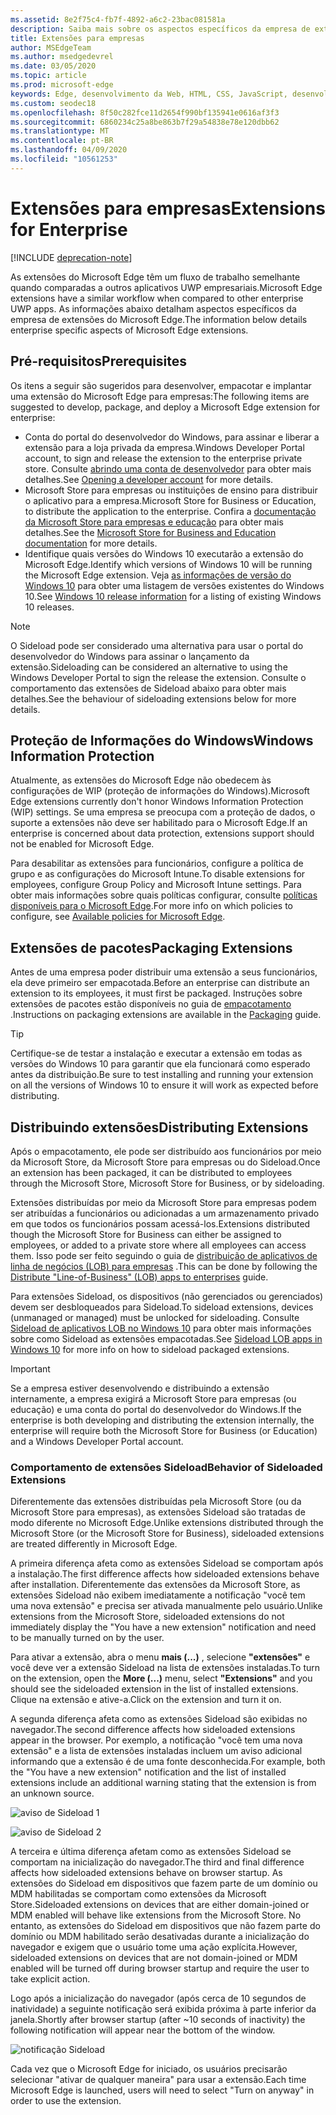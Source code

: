 ```yaml
---
ms.assetid: 8e2f75c4-fb7f-4892-a6c2-23bac081581a
description: Saiba mais sobre os aspectos específicos da empresa de extensões do Microsoft Edge e veja como eles são semelhantes aos aplicativos UWP.
title: Extensões para empresas
author: MSEdgeTeam
ms.author: msedgedevrel
ms.date: 03/05/2020
ms.topic: article
ms.prod: microsoft-edge
keywords: Edge, desenvolvimento da Web, HTML, CSS, JavaScript, desenvolvedor
ms.custom: seodec18
ms.openlocfilehash: 8f50c282fce11d2654f990bf135941e0616af3f3
ms.sourcegitcommit: 6860234c25a8be863b7f29a54838e78e120dbb62
ms.translationtype: MT
ms.contentlocale: pt-BR
ms.lasthandoff: 04/09/2020
ms.locfileid: "10561253"
---
```

# <span data-ttu-id="7ec4f-104">Extensões para empresas</span><span class="sxs-lookup"><span data-stu-id="7ec4f-104">Extensions for Enterprise</span></span>  

[!INCLUDE [deprecation-note](includes/deprecation-note.md)]  

<span data-ttu-id="7ec4f-105">As extensões do Microsoft Edge têm um fluxo de trabalho semelhante quando comparadas a outros aplicativos UWP empresariais.</span><span class="sxs-lookup"><span data-stu-id="7ec4f-105">Microsoft Edge extensions have a similar workflow when compared to other enterprise UWP apps.</span></span> <span data-ttu-id="7ec4f-106">As informações abaixo detalham aspectos específicos da empresa de extensões do Microsoft Edge.</span><span class="sxs-lookup"><span data-stu-id="7ec4f-106">The information below details enterprise specific aspects of Microsoft Edge extensions.</span></span>

## <span data-ttu-id="7ec4f-107">Pré-requisitos</span><span class="sxs-lookup"><span data-stu-id="7ec4f-107">Prerequisites</span></span>
<span data-ttu-id="7ec4f-108">Os itens a seguir são sugeridos para desenvolver, empacotar e implantar uma extensão do Microsoft Edge para empresas:</span><span class="sxs-lookup"><span data-stu-id="7ec4f-108">The following items are suggested to develop, package, and deploy a Microsoft Edge extension for enterprise:</span></span>

+ <span data-ttu-id="7ec4f-109">Conta do portal do desenvolvedor do Windows, para assinar e liberar a extensão para a loja privada da empresa.</span><span class="sxs-lookup"><span data-stu-id="7ec4f-109">Windows Developer Portal account, to sign and release the extension to the enterprise private store.</span></span> <span data-ttu-id="7ec4f-110">Consulte [abrindo uma conta de desenvolvedor](/windows/uwp/publish/opening-a-developer-account) para obter mais detalhes.</span><span class="sxs-lookup"><span data-stu-id="7ec4f-110">See [Opening a developer account](/windows/uwp/publish/opening-a-developer-account) for more details.</span></span>
+ <span data-ttu-id="7ec4f-111">Microsoft Store para empresas ou instituições de ensino para distribuir o aplicativo para a empresa.</span><span class="sxs-lookup"><span data-stu-id="7ec4f-111">Microsoft Store for Business or Education, to distribute the application to the enterprise.</span></span> <span data-ttu-id="7ec4f-112">Confira a [documentação da Microsoft Store para empresas e educação](/microsoft-store/) para obter mais detalhes.</span><span class="sxs-lookup"><span data-stu-id="7ec4f-112">See the [Microsoft Store for Business and Education documentation](/microsoft-store/) for more details.</span></span>
+ <span data-ttu-id="7ec4f-113">Identifique quais versões do Windows 10 executarão a extensão do Microsoft Edge.</span><span class="sxs-lookup"><span data-stu-id="7ec4f-113">Identify which versions of Windows 10 will be running the Microsoft Edge extension.</span></span> <span data-ttu-id="7ec4f-114">Veja [as informações de versão do Windows 10](https://www.microsoft.com/itpro/windows-10/release-information) para obter uma listagem de versões existentes do Windows 10.</span><span class="sxs-lookup"><span data-stu-id="7ec4f-114">See [Windows 10 release information](https://www.microsoft.com/itpro/windows-10/release-information) for a listing of existing Windows 10 releases.</span></span>

> [!NOTE]
> <span data-ttu-id="7ec4f-115">O Sideload pode ser considerado uma alternativa para usar o portal do desenvolvedor do Windows para assinar o lançamento da extensão.</span><span class="sxs-lookup"><span data-stu-id="7ec4f-115">Sideloading can be considered an alternative to using the Windows Developer Portal to sign the release the extension.</span></span> <span data-ttu-id="7ec4f-116">Consulte o comportamento das extensões de Sideload abaixo para obter mais detalhes.</span><span class="sxs-lookup"><span data-stu-id="7ec4f-116">See the behaviour of sideloading extensions below for more details.</span></span>

## <span data-ttu-id="7ec4f-117">Proteção de Informações do Windows</span><span class="sxs-lookup"><span data-stu-id="7ec4f-117">Windows Information Protection</span></span>
<span data-ttu-id="7ec4f-118">Atualmente, as extensões do Microsoft Edge não obedecem às configurações de WIP (proteção de informações do Windows).</span><span class="sxs-lookup"><span data-stu-id="7ec4f-118">Microsoft Edge extensions currently don't honor Windows Information Protection (WIP) settings.</span></span> <span data-ttu-id="7ec4f-119">Se uma empresa se preocupa com a proteção de dados, o suporte a extensões não deve ser habilitado para o Microsoft Edge.</span><span class="sxs-lookup"><span data-stu-id="7ec4f-119">If an enterprise is concerned about data protection, extensions support should not be enabled for Microsoft Edge.</span></span>

<span data-ttu-id="7ec4f-120">Para desabilitar as extensões para funcionários, configure a política de grupo e as configurações do Microsoft Intune.</span><span class="sxs-lookup"><span data-stu-id="7ec4f-120">To disable extensions for employees, configure Group Policy and Microsoft Intune settings.</span></span> <span data-ttu-id="7ec4f-121">Para obter mais informações sobre quais políticas configurar, consulte [políticas disponíveis para o Microsoft Edge](https://technet.microsoft.com/itpro/microsoft-edge/available-policies).</span><span class="sxs-lookup"><span data-stu-id="7ec4f-121">For more info on which policies to configure, see [Available policies for Microsoft Edge](https://technet.microsoft.com/itpro/microsoft-edge/available-policies).</span></span>

## <span data-ttu-id="7ec4f-122">Extensões de pacotes</span><span class="sxs-lookup"><span data-stu-id="7ec4f-122">Packaging Extensions</span></span>
<span data-ttu-id="7ec4f-123">Antes de uma empresa poder distribuir uma extensão a seus funcionários, ela deve primeiro ser empacotada.</span><span class="sxs-lookup"><span data-stu-id="7ec4f-123">Before an enterprise can distribute an extension to its employees, it must first be packaged.</span></span> <span data-ttu-id="7ec4f-124">Instruções sobre extensões de pacotes estão disponíveis no guia de [empacotamento](./guides/packaging.md) .</span><span class="sxs-lookup"><span data-stu-id="7ec4f-124">Instructions on packaging extensions are available in the [Packaging](./guides/packaging.md) guide.</span></span>

> [!TIP]
> <span data-ttu-id="7ec4f-125">Certifique-se de testar a instalação e executar a extensão em todas as versões do Windows 10 para garantir que ela funcionará como esperado antes da distribuição.</span><span class="sxs-lookup"><span data-stu-id="7ec4f-125">Be sure to test installing and running your extension on all the versions of Windows 10 to ensure it will work as expected before distributing.</span></span>

## <span data-ttu-id="7ec4f-126">Distribuindo extensões</span><span class="sxs-lookup"><span data-stu-id="7ec4f-126">Distributing Extensions</span></span>
<span data-ttu-id="7ec4f-127">Após o empacotamento, ele pode ser distribuído aos funcionários por meio da Microsoft Store, da Microsoft Store para empresas ou do Sideload.</span><span class="sxs-lookup"><span data-stu-id="7ec4f-127">Once an extension has been packaged, it can be distributed to employees through the Microsoft Store, Microsoft Store for Business, or by sideloading.</span></span>

<span data-ttu-id="7ec4f-128">Extensões distribuídas por meio da Microsoft Store para empresas podem ser atribuídas a funcionários ou adicionadas a um armazenamento privado em que todos os funcionários possam acessá-los.</span><span class="sxs-lookup"><span data-stu-id="7ec4f-128">Extensions distributed though the Microsoft Store for Business can either be assigned to employees, or added to a private store where all employees can access them.</span></span> <span data-ttu-id="7ec4f-129">Isso pode ser feito seguindo o guia de [distribuição de aplicativos de linha de negócios (LOB) para empresas](https://msdn.microsoft.com/windows/uwp/publish/distribute-lob-apps-to-enterprises) .</span><span class="sxs-lookup"><span data-stu-id="7ec4f-129">This can be done by following the [Distribute "Line-of-Business" (LOB) apps to enterprises](https://msdn.microsoft.com/windows/uwp/publish/distribute-lob-apps-to-enterprises) guide.</span></span>

<span data-ttu-id="7ec4f-130">Para extensões Sideload, os dispositivos (não gerenciados ou gerenciados) devem ser desbloqueados para Sideload.</span><span class="sxs-lookup"><span data-stu-id="7ec4f-130">To sideload extensions, devices (unmanaged or managed) must be unlocked for sideloading.</span></span> <span data-ttu-id="7ec4f-131">Consulte [Sideload de aplicativos LOB no Windows 10](https://technet.microsoft.com/itpro/windows/deploy/sideload-apps-in-windows-10) para obter mais informações sobre como Sideload as extensões empacotadas.</span><span class="sxs-lookup"><span data-stu-id="7ec4f-131">See [Sideload LOB apps in Windows 10](https://technet.microsoft.com/itpro/windows/deploy/sideload-apps-in-windows-10) for more info on how to sideload packaged extensions.</span></span>

> [!IMPORTANT]
> <span data-ttu-id="7ec4f-132">Se a empresa estiver desenvolvendo e distribuindo a extensão internamente, a empresa exigirá a Microsoft Store para empresas (ou educação) e uma conta do portal do desenvolvedor do Windows.</span><span class="sxs-lookup"><span data-stu-id="7ec4f-132">If the enterprise is both developing and distributing the extension internally, the enterprise will require both the Microsoft Store for Business (or Education) and a Windows Developer Portal account.</span></span>

### <span data-ttu-id="7ec4f-133">Comportamento de extensões Sideload</span><span class="sxs-lookup"><span data-stu-id="7ec4f-133">Behavior of Sideloaded Extensions</span></span>
<span data-ttu-id="7ec4f-134">Diferentemente das extensões distribuídas pela Microsoft Store (ou da Microsoft Store para empresas), as extensões Sideload são tratadas de modo diferente no Microsoft Edge.</span><span class="sxs-lookup"><span data-stu-id="7ec4f-134">Unlike extensions distributed through the Microsoft Store (or the Microsoft Store for Business), sideloaded extensions are treated differently in Microsoft Edge.</span></span>

<span data-ttu-id="7ec4f-135">A primeira diferença afeta como as extensões Sideload se comportam após a instalação.</span><span class="sxs-lookup"><span data-stu-id="7ec4f-135">The first difference affects how sideloaded extensions behave after installation.</span></span> <span data-ttu-id="7ec4f-136">Diferentemente das extensões da Microsoft Store, as extensões Sideload não exibem imediatamente a notificação "você tem uma nova extensão" e precisa ser ativada manualmente pelo usuário.</span><span class="sxs-lookup"><span data-stu-id="7ec4f-136">Unlike extensions from the Microsoft Store, sideloaded extensions do not immediately display the "You have a new extension" notification and need to be manually turned on by the user.</span></span>

<span data-ttu-id="7ec4f-137">Para ativar a extensão, abra o menu **mais (...)** , selecione **"extensões"** e você deve ver a extensão Sideload na lista de extensões instaladas.</span><span class="sxs-lookup"><span data-stu-id="7ec4f-137">To turn on the extension, open the **More (...)** menu, select **"Extensions"** and you should see the sideloaded extension in the list of installed extensions.</span></span> <span data-ttu-id="7ec4f-138">Clique na extensão e ative-a.</span><span class="sxs-lookup"><span data-stu-id="7ec4f-138">Click on the extension and turn it on.</span></span>

<span data-ttu-id="7ec4f-139">A segunda diferença afeta como as extensões Sideload são exibidas no navegador.</span><span class="sxs-lookup"><span data-stu-id="7ec4f-139">The second difference affects how sideloaded extensions appear in the browser.</span></span> <span data-ttu-id="7ec4f-140">Por exemplo, a notificação "você tem uma nova extensão" e a lista de extensões instaladas incluem um aviso adicional informando que a extensão é de uma fonte desconhecida.</span><span class="sxs-lookup"><span data-stu-id="7ec4f-140">For example, both the "You have a new extension" notification and the list of installed extensions include an additional warning stating that the extension is from an unknown source.</span></span>

![aviso de Sideload 1](./media/sideload-permissionflyout.PNG)

![aviso de Sideload 2](./media/sideload-l1warning.PNG)

<span data-ttu-id="7ec4f-143">A terceira e última diferença afetam como as extensões Sideload se comportam na inicialização do navegador.</span><span class="sxs-lookup"><span data-stu-id="7ec4f-143">The third and final difference affects how sideloaded extensions behave on browser startup.</span></span> <span data-ttu-id="7ec4f-144">As extensões do Sideload em dispositivos que fazem parte de um domínio ou MDM habilitadas se comportam como extensões da Microsoft Store.</span><span class="sxs-lookup"><span data-stu-id="7ec4f-144">Sideloaded extensions on devices that are either domain-joined or MDM enabled will behave like extensions from the Microsoft Store.</span></span> <span data-ttu-id="7ec4f-145">No entanto, as extensões do Sideload em dispositivos que não fazem parte do domínio ou MDM habilitado serão desativadas durante a inicialização do navegador e exigem que o usuário tome uma ação explícita.</span><span class="sxs-lookup"><span data-stu-id="7ec4f-145">However, sideloaded extensions on devices that are not domain-joined or MDM enabled will be turned off during browser startup and require the user to take explicit action.</span></span>

<span data-ttu-id="7ec4f-146">Logo após a inicialização do navegador (após cerca de 10 segundos de inatividade) a seguinte notificação será exibida próxima à parte inferior da janela.</span><span class="sxs-lookup"><span data-stu-id="7ec4f-146">Shortly after browser startup (after ~10 seconds of inactivity) the following notification will appear near the bottom of the window.</span></span>

![notificação Sideload](./media/sideload-scareUI.PNG)

<span data-ttu-id="7ec4f-148">Cada vez que o Microsoft Edge for iniciado, os usuários precisarão selecionar "ativar de qualquer maneira" para usar a extensão.</span><span class="sxs-lookup"><span data-stu-id="7ec4f-148">Each time Microsoft Edge is launched, users will need to select "Turn on anyway" in order to use the extension.</span></span>
